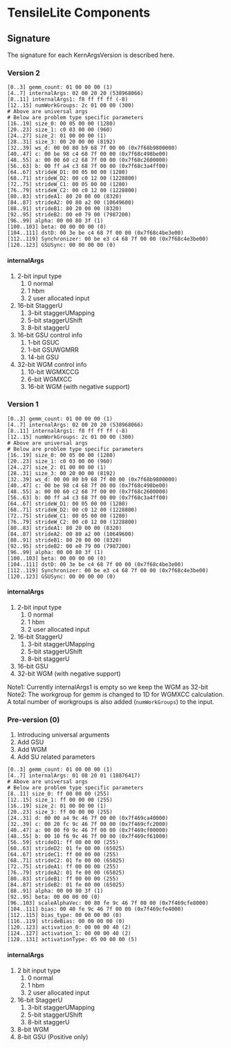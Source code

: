 # TensileLite Components

## Signature

The signature for each KernArgsVersion is described here.

### Version 2

```
[0..3] gemm_count: 01 00 00 00 (1)
[4..7] internalArgs: 02 00 20 20 (538968066)
[8..11] internalArgs1: f8 ff ff ff (-8)
[12..15] numWorkGroups: 2c 01 00 00 (300)
# Above are universal args
# Below are problem type specific parameters
[16..19] size_0: 00 05 00 00 (1280)
[20..23] size_1: c0 03 00 00 (960)
[24..27] size_2: 01 00 00 00 (1)
[28..31] size_3: 00 20 00 00 (8192)
[32..39] ws_d: 00 00 80 b9 68 7f 00 00 (0x7f68b9800000)
[40..47] c: 00 be 98 c4 68 7f 00 00 (0x7f68c498be00)
[48..55] a: 00 00 60 c2 68 7f 00 00 (0x7f68c2600000)
[56..63] b: 00 ff a4 c3 68 7f 00 00 (0x7f68c3a4ff00)
[64..67] strideW_D1: 00 05 00 00 (1280)
[68..71] strideW_D2: 00 c0 12 00 (1228800)
[72..75] strideW_C1: 00 05 00 00 (1280)
[76..79] strideW_C2: 00 c0 12 00 (1228800)
[80..83] strideA1: 80 20 00 00 (8320)
[84..87] strideA2: 00 80 a2 00 (10649600)
[88..91] strideB1: 80 20 00 00 (8320)
[92..95] strideB2: 00 e0 79 00 (7987200)
[96..99] alpha: 00 00 80 3f (1)
[100..103] beta: 00 00 00 00 (0)
[104..111] dstD: 00 3e be c4 68 7f 00 00 (0x7f68c4be3e00)
[112..119] Synchronizer: 00 be e3 c4 68 7f 00 00 (0x7f68c4e3be00)
[120..123] GSUSync: 00 00 00 00 (0)
```
#### internalArgs

1. 2-bit input type
   1. 0 normal
   2. 1 hbm
   3. 2 user allocated input
2. 16-bit StaggerU
   1. 3-bit staggerUMapping
   2. 5-bit staggerUShift
   3. 8-bit staggerU
3. 16-bit GSU control info
   1. 1-bit GSUC
   2. 1-bit GSUWGMRR
   3. 14-bit GSU
4. 32-bit WGM control info
   1. 10-bit WGMXCCG
   2. 6-bit WGMXCC
   3. 16-bit WGM (with negative support)

### Version 1

```
[0..3] gemm_count: 01 00 00 00 (1)
[4..7] internalArgs: 02 00 20 20 (538968066)
[8..11] internalArgs1: f8 ff ff ff (-8)
[12..15] numWorkGroups: 2c 01 00 00 (300)
# Above are universal args
# Below are problem type specific parameters
[16..19] size_0: 00 05 00 00 (1280)
[20..23] size_1: c0 03 00 00 (960)
[24..27] size_2: 01 00 00 00 (1)
[28..31] size_3: 00 20 00 00 (8192)
[32..39] ws_d: 00 00 80 b9 68 7f 00 00 (0x7f68b9800000)
[40..47] c: 00 be 98 c4 68 7f 00 00 (0x7f68c498be00)
[48..55] a: 00 00 60 c2 68 7f 00 00 (0x7f68c2600000)
[56..63] b: 00 ff a4 c3 68 7f 00 00 (0x7f68c3a4ff00)
[64..67] strideW_D1: 00 05 00 00 (1280)
[68..71] strideW_D2: 00 c0 12 00 (1228800)
[72..75] strideW_C1: 00 05 00 00 (1280)
[76..79] strideW_C2: 00 c0 12 00 (1228800)
[80..83] strideA1: 80 20 00 00 (8320)
[84..87] strideA2: 00 80 a2 00 (10649600)
[88..91] strideB1: 80 20 00 00 (8320)
[92..95] strideB2: 00 e0 79 00 (7987200)
[96..99] alpha: 00 00 80 3f (1)
[100..103] beta: 00 00 00 00 (0)
[104..111] dstD: 00 3e be c4 68 7f 00 00 (0x7f68c4be3e00)
[112..119] Synchronizer: 00 be e3 c4 68 7f 00 00 (0x7f68c4e3be00)
[120..123] GSUSync: 00 00 00 00 (0)
```
#### internalArgs

1. 2-bit input type
   1. 0 normal
   2. 1 hbm
   3. 2 user allocated input
2. 16-bit StaggerU
   1. 3-bit staggerUMapping
   2. 5-bit staggerUShift
   3. 8-bit staggerU
3. 16-bit GSU
4. 32-bit WGM (with negative support)

Note1: Currently internalArgs1 is empty so we keep the WGM as 32-bit
Note2: The workgroup for gemm is changed to 1D for WGMXCC calculation. A total number of workgroups is also added (``numWorkGroups``) to the input.

### Pre-version (0)

1. Introducing universal arguments
2. Add GSU
3. Add WGM
4. Add SU related parameters

```
[0..3] gemm_count: 01 00 00 00 (1)
[4..7] internalArgs: 01 08 20 01 (18876417)
# Above are universal args
# Below are problem type specific parameters
[8..11] size_0: ff 00 00 00 (255)
[12..15] size_1: ff 00 00 00 (255)
[16..19] size_2: 01 00 00 00 (1)
[20..23] size_3: ff 00 00 00 (255)
[24..31] d: 00 00 a4 9c 46 7f 00 00 (0x7f469ca40000)
[32..39] c: 00 20 fc 9c 46 7f 00 00 (0x7f469cfc2000)
[40..47] a: 00 00 f0 9c 46 7f 00 00 (0x7f469cf00000)
[48..55] b: 00 10 f6 9c 46 7f 00 00 (0x7f469cf61000)
[56..59] strideD1: ff 00 00 00 (255)
[60..63] strideD2: 01 fe 00 00 (65025)
[64..67] strideC1: ff 00 00 00 (255)
[68..71] strideC2: 01 fe 00 00 (65025)
[72..75] strideA1: ff 00 00 00 (255)
[76..79] strideA2: 01 fe 00 00 (65025)
[80..83] strideB1: ff 00 00 00 (255)
[84..87] strideB2: 01 fe 00 00 (65025)
[88..91] alpha: 00 00 80 3f (1)
[92..95] beta: 00 00 00 00 (0)
[96..103] scaleAlphaVec: 00 80 fe 9c 46 7f 00 00 (0x7f469cfe8000)
[104..111] bias: 00 40 fe 9c 46 7f 00 00 (0x7f469cfe4000)
[112..115] bias_type: 00 00 00 00 (0)
[116..119] strideBias: 00 00 00 00 (0)
[120..123] activation_0: 00 00 00 40 (2)
[124..127] activation_1: 00 00 00 40 (2)
[128..131] activationType: 05 00 00 00 (5)
```

#### internalArgs

1. 2 bit input type
   1. 0 normal
   2. 1 hbm
   3. 2 user allocated input
2. 16-bit StaggerU
   1. 3-bit staggerUMapping
   2. 5-bit staggerUShift
   3. 8-bit staggerU
3. 8-bit WGM
4. 8-bit GSU (Positive only)
